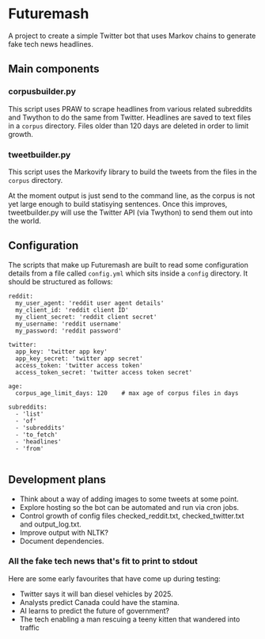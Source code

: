 # Futuremash 
A project to create a simple Twitter bot that uses Markov chains to generate fake tech news headlines.

## Main components

### corpusbuilder.py
This script uses PRAW to scrape headlines from various related subreddits and Twython to do the same from Twitter. Headlines are saved to text files in a `corpus` directory. Files older than 120 days are deleted in order to limit growth.

### tweetbuilder.py
This script uses the Markovify library to build the tweets from the files in the `corpus` directory.

At the moment output is just send to the command line, as the corpus is not yet large enough to build statisying sentences. Once this improves, tweetbuilder.py will use the Twitter API (via Twython) to send them out into the world.

## Configuration
The scripts that make up Futuremash are built to read some configuration details from a file called `config.yml` which sits inside a `config` directory. It should be structured as follows:


```
reddit:
  my_user_agent: 'reddit user agent details'
  my_client_id: 'reddit client ID'
  my_client_secret: 'reddit client secret'
  my_username: 'reddit username'
  my_password: 'reddit password'
  
twitter:
  app_key: 'twitter app key'
  app_key_secret: 'twitter app secret'
  access_token: 'twitter access token'
  access_token_secret: 'twitter access token secret'

age:
  corpus_age_limit_days: 120	# max age of corpus files in days

subreddits:
  - 'list'
  - 'of'
  - 'subreddits'
  - 'to_fetch'
  - 'headlines'
  - 'from'
 
```

## Development plans
- Think about a way of adding images to some tweets at some point.
- Explore hosting so the bot can be automated and run via cron jobs.
- Control growth of config files checked_reddit.txt,  checked_twitter.txt and output_log.txt.
- Improve output with NLTK?
- Document dependencies.

### All the fake tech news that's fit to print to stdout
Here are some early favourites that have come up during testing:

- Twitter says it will ban diesel vehicles by 2025.
- Analysts predict Canada could have the stamina.
- AI learns to predict the future of government?
- The tech enabling a man rescuing a teeny kitten that wandered into traffic